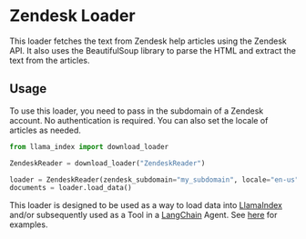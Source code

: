 # Zendesk Loader

This loader fetches the text from Zendesk help articles using the Zendesk API. It also uses the BeautifulSoup library to parse the HTML and extract the text from the articles.

## Usage

To use this loader, you need to pass in the subdomain of a Zendesk account. No authentication is required. You can also set the locale of articles as needed.

```python
from llama_index import download_loader

ZendeskReader = download_loader("ZendeskReader")

loader = ZendeskReader(zendesk_subdomain="my_subdomain", locale="en-us")
documents = loader.load_data()
```

This loader is designed to be used as a way to load data into [LlamaIndex](https://github.com/jerryjliu/llama_index/tree/main/llama_index) and/or subsequently used as a Tool in a [LangChain](https://github.com/hwchase17/langchain) Agent. See [here](https://github.com/emptycrown/llama-hub/tree/main) for examples.
